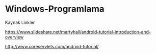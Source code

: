 # Windows-Programlama

Kaynak Linkler

https://www.slideshare.net/martyhall/android-tutorial-introduction-and-overview

http://www.coreservlets.com/android-tutorial/
